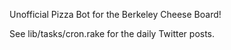 Unofficial Pizza Bot for the Berkeley Cheese Board!

See lib/tasks/cron.rake for the daily Twitter posts.
